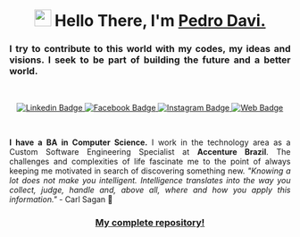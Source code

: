 <h1 align="center"><img src="https://raw.githubusercontent.com/sidbelbase/sidbelbase/master/wave.gif" width="30px"><strong> Hello There, I'm <a href="https://www.pedrodavi.com.br/">Pedro Davi.</a></strong>
</h1>

<h3 align="justify"><strong>
I try to contribute to this world with my codes, my ideas and visions. I seek to be part of building the future and a better world.
</strong></h3>

<br>

<p align="center">
<a target="_blank" href="https://linkedin.com/in/pdrodavi/">
<img src="https://img.shields.io/badge/-pedrodavi-blue?style=for-the-badge&logo=Linkedin&logoColor=white&link=https://linkedin.com/in/pdrodavi/" alt="Linkedin Badge">
</a>
<a target="_blank" href="https://fb.com/pedrodavipb">
<img src="https://img.shields.io/badge/pedrodavi-1ca0f1?style=for-the-badge&logo=facebook&logoColor=white&link=https://fb.com/pedrodavipb" alt="Facebook Badge">
</a>
<a target="_blank" href="https://instagram.com/pdrodavi/">
<img src="https://img.shields.io/badge/pedrodavi-E1306C?style=for-the-badge&logo=Instagram&logoColor=white&link=https://instagram.com/pdrodavi/" alt="Instagram Badge">
</a>
<a target="_blank" href="https://www.pedrodavi.com.br/">
<img src="https://img.shields.io/badge/my site-141414?style=for-the-badge&logo=&logoColor=white&link=https://www.pedrodavi.com.br/" alt="Web Badge">
</a>
</p>

<br>

<p align="justify">
<b>I have a BA in Computer Science.</b> I work in the technology area as a Custom Software Engineering Specialist at <b>Accenture Brazil</b>. The challenges and complexities of life fascinate me to the point of always keeping me motivated in search of discovering something new. <em>"Knowing a lot does not make you intelligent. Intelligence translates into the way you collect, judge, handle and, above all, where and how you apply this information."</em> - Carl Sagan 🚀</p>

<h3 align="center"><a href="https://github.com/pdrodavi?tab=repositories">My complete repository!</a></h3>
